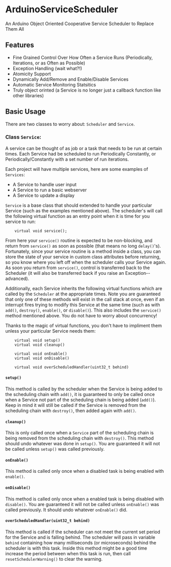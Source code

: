 # ArduinoServiceScheduler
An Arduino Object Oriented Cooperative Service Scheduler to Replace Them All

## Features
- Fine Grained Control Over How Often a Service Runs (Periodically, Iterations, or as Often as Possible)
- Exception Handling (wait what?!)
- Atomicity Support
- Dynamically Add/Remove and Enable/Disable Services
- Automatic Service Monitoring Statsitics
- Truly object orinted (a Service is no longer just a callback function like other libraries)

## Basic Usage
There are two classes to worry about: `Scheduler` and `Service`.

### Class `Service`:
A service can be thought of as job or a task that needs to be run at certain times. Each Service had be scheduled to run Periodically
Constantly, or Periodically/Constantly with a set number of run iterations.

Each project will have multiple services, here are some examples of `Services`:
  - A Service to handle user input
  - A Service to run a basic webserver
  - A Service to update a display
  
`Service` is a base class that should extended to handle your particular Service (such as the examples mentioned above). The scheduler's will call the following virtual function as an entry point when it is time for you service to run:
```
    virtual void service();
```
From here your `service()` routine is expected to be non-blocking, and return from `service()` as soon as possible (that means no long `delay()`'s). Fortunately, since your service routine is a method inside a class, you can store the state of your service in custom class attributes before returning, so you know where you left off when the scheduler calls your Service again. As soon you return from `service()`, control is transferred back to the Scheduler (it will also be transferred back if you raise an Exception--advanced).

Additionally, each Service inherits the following virtual functions which are called by the `Scheduler` at the appropriate times. Note you are guaranteed that only one of these methods will exist in the call stack at once, even if an interrupt fires trying to modify this Service at the same time (such as with `add()`, `destroy()`, `enable()`, or `disable()`). This also includes the `service()` method mentioned above. You do not have to worry about concurrency!

Thanks to the magic of virtual functions, you don't have to impliment them unless your particular Service needs them:
```
    virtual void setup()
    virtual void cleanup()
    
    virtual void onEnable()
    virtual void onDisable()
    
    virtual void overScheduledHandler(uint32_t behind)
```

#### `setup()`
This method is called by the scheduler when the Service is being added to the scheduling chain with `add()`, it is guaranteed to only be called once when a Service not part of the scheduling chain is being added (`add()`). Keep in mind it will still be called if the Service is removed from the scheduling chain with `destroy()`, then added again with `add()`. 

#### `cleanup()`
This is only called once when a `Service` part of the scheduling chain is being removed from the scheduling chain with `destroy()`. This method should undo whatever was done in `setup()`. You are guaranteed it will not be called unless `setup()` was called previously.

#### `onEnable()`
This method is called only once when a disabled task is being enabled with `enable()`. 

#### `onDisable()`
This method is called only once when a enabled task is being disabled with `disable()`. You are guaranteed it will not be called unless `onEnable()` was called previously. It should undo whatever `onEnable()` did.

#### `overScheduledHandler(uint32_t behind)`
This method is called if the scheduler can not meet the current set period for the Service and is falling behind. The scheduler will pass in variable `behind` containing how many milliseconds (or microseconds) behind the scheduler is with this task. Inside this method might be a good time increase the period between when this task is run, then call `resetSchedulerWarning()` to clear the warning.
